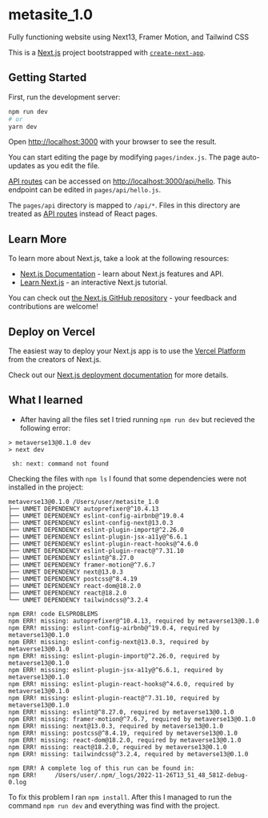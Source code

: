 # metasite_1.0

Fully functioning website using Next13, Framer Motion, and Tailwind CSS

This is a [Next.js](https://nextjs.org/) project bootstrapped with [`create-next-app`](https://github.com/vercel/next.js/tree/canary/packages/create-next-app).

## Getting Started

First, run the development server:

```bash
npm run dev
# or
yarn dev
```

Open [http://localhost:3000](http://localhost:3000) with your browser to see the result.

You can start editing the page by modifying `pages/index.js`. The page auto-updates as you edit the file.

[API routes](https://nextjs.org/docs/api-routes/introduction) can be accessed on [http://localhost:3000/api/hello](http://localhost:3000/api/hello). This endpoint can be edited in `pages/api/hello.js`.

The `pages/api` directory is mapped to `/api/*`. Files in this directory are treated as [API routes](https://nextjs.org/docs/api-routes/introduction) instead of React pages.

## Learn More

To learn more about Next.js, take a look at the following resources:

-   [Next.js Documentation](https://nextjs.org/docs) - learn about Next.js features and API.
-   [Learn Next.js](https://nextjs.org/learn) - an interactive Next.js tutorial.

You can check out [the Next.js GitHub repository](https://github.com/vercel/next.js/) - your feedback and contributions are welcome!

## Deploy on Vercel

The easiest way to deploy your Next.js app is to use the [Vercel Platform](https://vercel.com/new?utm_medium=default-template&filter=next.js&utm_source=create-next-app&utm_campaign=create-next-app-readme) from the creators of Next.js.

Check out our [Next.js deployment documentation](https://nextjs.org/docs/deployment) for more details.

## What I learned

-   After having all the files set I tried running `npm run dev` but recieved the following error:

```console
> metaverse13@0.1.0 dev
> next dev

 sh: next: command not found
```

Checking the files with `npm ls` I found that some dependencies were not installed in the project:

```console
metaverse13@0.1.0 /Users/user/metasite_1.0
├── UNMET DEPENDENCY autoprefixer@^10.4.13
├── UNMET DEPENDENCY eslint-config-airbnb@^19.0.4
├── UNMET DEPENDENCY eslint-config-next@13.0.3
├── UNMET DEPENDENCY eslint-plugin-import@^2.26.0
├── UNMET DEPENDENCY eslint-plugin-jsx-a11y@^6.6.1
├── UNMET DEPENDENCY eslint-plugin-react-hooks@^4.6.0
├── UNMET DEPENDENCY eslint-plugin-react@^7.31.10
├── UNMET DEPENDENCY eslint@^8.27.0
├── UNMET DEPENDENCY framer-motion@^7.6.7
├── UNMET DEPENDENCY next@13.0.3
├── UNMET DEPENDENCY postcss@^8.4.19
├── UNMET DEPENDENCY react-dom@18.2.0
├── UNMET DEPENDENCY react@18.2.0
└── UNMET DEPENDENCY tailwindcss@^3.2.4

npm ERR! code ELSPROBLEMS
npm ERR! missing: autoprefixer@^10.4.13, required by metaverse13@0.1.0
npm ERR! missing: eslint-config-airbnb@^19.0.4, required by metaverse13@0.1.0
npm ERR! missing: eslint-config-next@13.0.3, required by metaverse13@0.1.0
npm ERR! missing: eslint-plugin-import@^2.26.0, required by metaverse13@0.1.0
npm ERR! missing: eslint-plugin-jsx-a11y@^6.6.1, required by metaverse13@0.1.0
npm ERR! missing: eslint-plugin-react-hooks@^4.6.0, required by metaverse13@0.1.0
npm ERR! missing: eslint-plugin-react@^7.31.10, required by metaverse13@0.1.0
npm ERR! missing: eslint@^8.27.0, required by metaverse13@0.1.0
npm ERR! missing: framer-motion@^7.6.7, required by metaverse13@0.1.0
npm ERR! missing: next@13.0.3, required by metaverse13@0.1.0
npm ERR! missing: postcss@^8.4.19, required by metaverse13@0.1.0
npm ERR! missing: react-dom@18.2.0, required by metaverse13@0.1.0
npm ERR! missing: react@18.2.0, required by metaverse13@0.1.0
npm ERR! missing: tailwindcss@^3.2.4, required by metaverse13@0.1.0

npm ERR! A complete log of this run can be found in:
npm ERR!     /Users/user/.npm/_logs/2022-11-26T13_51_48_581Z-debug-0.log
```

To fix this problem I ran `npm install`. After this I managed to run the command `npm run dev` and everything was find with the project.
